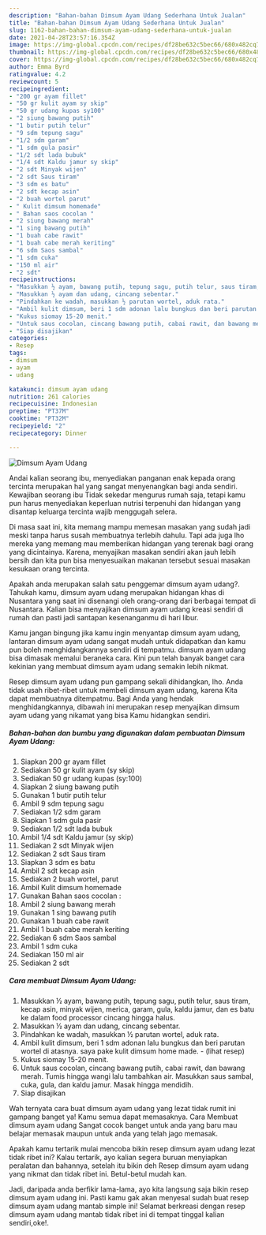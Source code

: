 ```yaml
---
description: "Bahan-bahan Dimsum Ayam Udang Sederhana Untuk Jualan"
title: "Bahan-bahan Dimsum Ayam Udang Sederhana Untuk Jualan"
slug: 1162-bahan-bahan-dimsum-ayam-udang-sederhana-untuk-jualan
date: 2021-04-28T23:57:16.354Z
image: https://img-global.cpcdn.com/recipes/df28be632c5bec66/680x482cq70/dimsum-ayam-udang-foto-resep-utama.jpg
thumbnail: https://img-global.cpcdn.com/recipes/df28be632c5bec66/680x482cq70/dimsum-ayam-udang-foto-resep-utama.jpg
cover: https://img-global.cpcdn.com/recipes/df28be632c5bec66/680x482cq70/dimsum-ayam-udang-foto-resep-utama.jpg
author: Emma Byrd
ratingvalue: 4.2
reviewcount: 5
recipeingredient:
- "200 gr ayam fillet"
- "50 gr kulit ayam sy skip"
- "50 gr udang kupas sy100"
- "2 siung bawang putih"
- "1 butir putih telur"
- "9 sdm tepung sagu"
- "1/2 sdm garam"
- "1 sdm gula pasir"
- "1/2 sdt lada bubuk"
- "1/4 sdt Kaldu jamur sy skip"
- "2 sdt Minyak wijen"
- "2 sdt Saus tiram"
- "3 sdm es batu"
- "2 sdt kecap asin"
- "2 buah wortel parut"
- " Kulit dimsum homemade"
- " Bahan saos cocolan "
- "2 siung bawang merah"
- "1 sing bawang putih"
- "1 buah cabe rawit"
- "1 buah cabe merah keriting"
- "6 sdm Saos sambal"
- "1 sdm cuka"
- "150 ml air"
- "2 sdt"
recipeinstructions:
- "Masukkan ½ ayam, bawang putih, tepung sagu, putih telur, saus tiram, kecap asin, minyak wijen, merica, garam, gula, kaldu jamur, dan es batu ke dalam food processor cincang hingga halus."
- "Masukkan ½ ayam dan udang, cincang sebentar."
- "Pindahkan ke wadah, masukkan ½ parutan wortel, aduk rata."
- "Ambil kulit dimsum, beri 1 sdm adonan lalu bungkus dan beri parutan wortel di atasnya. saya pake kulit dimsum home made.           (lihat resep)"
- "Kukus siomay 15-20 menit."
- "Untuk saus cocolan, cincang bawang putih, cabai rawit, dan bawang merah. Tumis hingga wangi lalu tambahkan air. Masukkan saus sambal, cuka, gula, dan kaldu jamur. Masak hingga mendidih."
- "Siap disajikan"
categories:
- Resep
tags:
- dimsum
- ayam
- udang

katakunci: dimsum ayam udang 
nutrition: 261 calories
recipecuisine: Indonesian
preptime: "PT37M"
cooktime: "PT32M"
recipeyield: "2"
recipecategory: Dinner

---
```



![Dimsum Ayam Udang](https://img-global.cpcdn.com/recipes/df28be632c5bec66/680x482cq70/dimsum-ayam-udang-foto-resep-utama.jpg)

Andai kalian seorang ibu, menyediakan panganan enak kepada orang tercinta merupakan hal yang sangat menyenangkan bagi anda sendiri. Kewajiban seorang ibu Tidak sekedar mengurus rumah saja, tetapi kamu pun harus menyediakan keperluan nutrisi terpenuhi dan hidangan yang disantap keluarga tercinta wajib menggugah selera.

Di masa  saat ini, kita memang mampu memesan masakan yang sudah jadi meski tanpa harus susah membuatnya terlebih dahulu. Tapi ada juga lho mereka yang memang mau memberikan hidangan yang terenak bagi orang yang dicintainya. Karena, menyajikan masakan sendiri akan jauh lebih bersih dan kita pun bisa menyesuaikan makanan tersebut sesuai masakan kesukaan orang tercinta. 



Apakah anda merupakan salah satu penggemar dimsum ayam udang?. Tahukah kamu, dimsum ayam udang merupakan hidangan khas di Nusantara yang saat ini disenangi oleh orang-orang dari berbagai tempat di Nusantara. Kalian bisa menyajikan dimsum ayam udang kreasi sendiri di rumah dan pasti jadi santapan kesenanganmu di hari libur.

Kamu jangan bingung jika kamu ingin menyantap dimsum ayam udang, lantaran dimsum ayam udang sangat mudah untuk didapatkan dan kamu pun boleh menghidangkannya sendiri di tempatmu. dimsum ayam udang bisa dimasak memalui beraneka cara. Kini pun telah banyak banget cara kekinian yang membuat dimsum ayam udang semakin lebih nikmat.

Resep dimsum ayam udang pun gampang sekali dihidangkan, lho. Anda tidak usah ribet-ribet untuk membeli dimsum ayam udang, karena Kita dapat membuatnya ditempatmu. Bagi Anda yang hendak menghidangkannya, dibawah ini merupakan resep menyajikan dimsum ayam udang yang nikamat yang bisa Kamu hidangkan sendiri.

<!--inarticleads1-->

##### Bahan-bahan dan bumbu yang digunakan dalam pembuatan Dimsum Ayam Udang:

1. Siapkan 200 gr ayam fillet
1. Sediakan 50 gr kulit ayam (sy skip)
1. Sediakan 50 gr udang kupas (sy:100)
1. Siapkan 2 siung bawang putih
1. Gunakan 1 butir putih telur
1. Ambil 9 sdm tepung sagu
1. Sediakan 1/2 sdm garam
1. Siapkan 1 sdm gula pasir
1. Sediakan 1/2 sdt lada bubuk
1. Ambil 1/4 sdt Kaldu jamur (sy skip)
1. Sediakan 2 sdt Minyak wijen
1. Sediakan 2 sdt Saus tiram
1. Siapkan 3 sdm es batu
1. Ambil 2 sdt kecap asin
1. Sediakan 2 buah wortel, parut
1. Ambil  Kulit dimsum homemade
1. Gunakan  Bahan saos cocolan :
1. Ambil 2 siung bawang merah
1. Gunakan 1 sing bawang putih
1. Gunakan 1 buah cabe rawit
1. Ambil 1 buah cabe merah keriting
1. Sediakan 6 sdm Saos sambal
1. Ambil 1 sdm cuka
1. Sediakan 150 ml air
1. Sediakan 2 sdt




<!--inarticleads2-->

##### Cara membuat Dimsum Ayam Udang:

1. Masukkan ½ ayam, bawang putih, tepung sagu, putih telur, saus tiram, kecap asin, minyak wijen, merica, garam, gula, kaldu jamur, dan es batu ke dalam food processor cincang hingga halus.
1. Masukkan ½ ayam dan udang, cincang sebentar.
1. Pindahkan ke wadah, masukkan ½ parutan wortel, aduk rata.
1. Ambil kulit dimsum, beri 1 sdm adonan lalu bungkus dan beri parutan wortel di atasnya. saya pake kulit dimsum home made. -           (lihat resep)
1. Kukus siomay 15-20 menit.
1. Untuk saus cocolan, cincang bawang putih, cabai rawit, dan bawang merah. Tumis hingga wangi lalu tambahkan air. Masukkan saus sambal, cuka, gula, dan kaldu jamur. Masak hingga mendidih.
1. Siap disajikan




Wah ternyata cara buat dimsum ayam udang yang lezat tidak rumit ini gampang banget ya! Kamu semua dapat memasaknya. Cara Membuat dimsum ayam udang Sangat cocok banget untuk anda yang baru mau belajar memasak maupun untuk anda yang telah jago memasak.

Apakah kamu tertarik mulai mencoba bikin resep dimsum ayam udang lezat tidak ribet ini? Kalau tertarik, ayo kalian segera buruan menyiapkan peralatan dan bahannya, setelah itu bikin deh Resep dimsum ayam udang yang nikmat dan tidak ribet ini. Betul-betul mudah kan. 

Jadi, daripada anda berfikir lama-lama, ayo kita langsung saja bikin resep dimsum ayam udang ini. Pasti kamu gak akan menyesal sudah buat resep dimsum ayam udang mantab simple ini! Selamat berkreasi dengan resep dimsum ayam udang mantab tidak ribet ini di tempat tinggal kalian sendiri,oke!.

